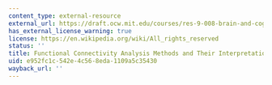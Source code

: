 ```yaml
---
content_type: external-resource
external_url: https://draft.ocw.mit.edu/courses/res-9-008-brain-and-cognitive-sciences-computational-tutorials/pages/15-functional-connectivity-analysis-methods-and-their-interpretational-pitfalls/
has_external_license_warning: true
license: https://en.wikipedia.org/wiki/All_rights_reserved
status: ''
title: Functional Connectivity Analysis Methods and Their Interpretational Pitfalls
uid: e952fc1c-542e-4c56-8eda-1109a5c35430
wayback_url: ''
---
```

